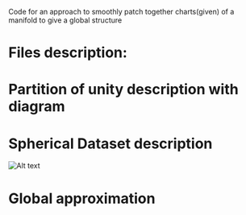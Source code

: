 Code for an approach to smoothly patch together charts(given) of a manifold to give a global structure

# Files description:

# Partition of unity description with diagram

# Spherical Dataset description

![Alt text](/home/shadab/python/PoU-Manifold/src/spherical_dataset.png?raw=true)

# Global approximation